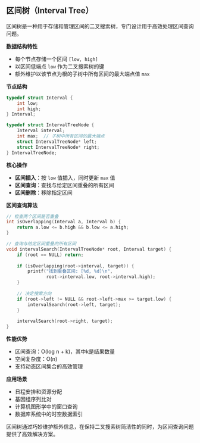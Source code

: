 ## 区间树（Interval Tree）

区间树是一种用于存储和管理区间的二叉搜索树，专门设计用于高效处理区间查询问题。

**数据结构特性**
- 每个节点存储一个区间 `[low, high]`
- 以区间低端点 `low` 作为二叉搜索树的键
- 额外维护以该节点为根的子树中所有区间的最大端点值 `max`

**节点结构**
```c
typedef struct Interval {
    int low;
    int high;
} Interval;

typedef struct IntervalTreeNode {
    Interval interval;
    int max;  // 子树中所有区间的最大端点
    struct IntervalTreeNode* left;
    struct IntervalTreeNode* right;
} IntervalTreeNode;
```

**核心操作**
- **区间插入**：按 `low` 值插入，同时更新 `max` 值
- **区间查询**：查找与给定区间重叠的所有区间
- **区间删除**：移除指定区间

**区间查询算法**
```c
// 检查两个区间是否重叠
int isOverlapping(Interval a, Interval b) {
    return a.low <= b.high && b.low <= a.high;
}

// 查询与给定区间重叠的所有区间
void intervalSearch(IntervalTreeNode* root, Interval target) {
    if (root == NULL) return;
    
    if (isOverlapping(root->interval, target)) {
        printf("找到重叠区间: [%d, %d]\n", 
               root->interval.low, root->interval.high);
    }
    
    // 决定搜索方向
    if (root->left != NULL && root->left->max >= target.low) {
        intervalSearch(root->left, target);
    }
    
    intervalSearch(root->right, target);
}
```

**性能优势**
- 区间查询：O(log n + k)，其中k是结果数量
- 空间复杂度：O(n)
- 支持动态区间集合的高效管理

**应用场景**
- 日程安排和资源分配
- 基因组序列比对
- 计算机图形学中的窗口查询
- 数据库系统中的时空数据索引

区间树通过巧妙维护额外信息，在保持二叉搜索树简洁性的同时，为区间查询问题提供了高效解决方案。